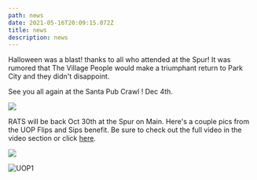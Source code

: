 ```yaml
---
path: news
date: 2021-05-16T20:09:15.072Z
title: news
description: news
---
```



Halloween was a blast! thanks to all who attended at the Spur! It was rumored that The Village People would make a triumphant return to Park City and they didn't disappoint.  

See you all again at the Santa Pub Crawl ! Dec 4th. 

![](https://ucarecdn.com/62a5bf5f-c362-470b-af92-12358b9a5802/)

RATS will be back Oct 30th at the Spur on Main.   Here's a couple pics from the UOP Flips and Sips benefit. Be sure to check out the full video in the video section or click [here](https://www.youtube.com/watch?v=R1Q_B83M6_E).

![](assets/uop1.jpeg)

![](assets/uop1.jpeg "UOP1")